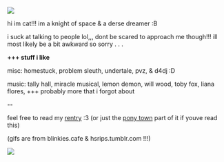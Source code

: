 ![](https://i.imgur.com/MefnD8H.gif)

hi im cat!!! im a knight of space & a derse dreamer :B

i suck at talking to people lol,,, dont be scared to approach me though!!! ill most likely be a bit awkward so sorry . . .


**+++ stuff i like**

misc: homestuck, problem sleuth, undertale, pvz, & d4dj :D

music: tally hall, miracle musical, lemon demon, will wood, toby fox, liana flores, +++ probably more that i forgot about

--

feel free to read my [rentry](https://rentry.co/sburbdotexe) :3 (or just the [pony town](https://rentry.co/screamingBanshee) part of it if youve read this)

(gifs are from blinkies.cafe & hsrips.tumblr.com !!!)

![](https://64.media.tumblr.com/61dba26bc9644f544a3ce5b3471bf915/841581d772b9205e-1e/s1280x1920/34b1f83bd24cb112ca8839dfb1b7f96e6e038da1.gifv)
